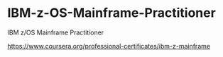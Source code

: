 # IBM-z-OS-Mainframe-Practitioner
IBM z/OS Mainframe Practitioner

https://www.coursera.org/professional-certificates/ibm-z-mainframe

